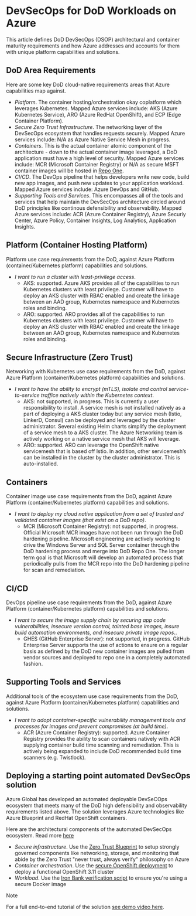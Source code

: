 # DevSecOps for DoD Workloads on Azure

This article defines DoD DevSecOps (DSOP) architectural and container maturity requirements and how Azure addresses and accounts for them with unique platform capabilities and solutions.

## DoD Area Requirements
Here are some key DoD cloud-native requirements areas that Azure capabilities map against.
* *Platform*. The container hosting/orchestration okay coplatform which leverages Kubernetes. Mapped Azure services include: AKS (Azure Kubernetes Service), ARO (Azure RedHat OpenShift), and ECP (Edge Container Platform).
* *Secure Zero Trust Infrastructure*. The networking layer of the DevSecOps ecosystem that handles requests securely. Mapped Azure services include: N/A as Azure Native Service Mesh in progress.
* *Containers*. This is the actual container atomic component of the architecture - down to the actual container image leveraged, a DoD application must have a high level of security. Mapped Azure services include: MCR (Microsoft Container Registry) or N/A as secure MSFT container images will be hosted in [Repo One](https://repo1.dsop.io).
* *CI/CD*. The DevOps pipeline that helps developers write new code, build new app images, and push new updates to your application workload. Mapped Azure services include: Azure DevOps and GitHub.
* *Supporting Tools and Services*. This encompasses all of the tools and services that help maintain the DevSecOps architecture circled around DoD principles like continous defensibility and observability. Mapped Azure services include: ACR (Azure Container Registry), Azure Securiy Center, Azure Policy, Container Insights, Log Analytics, Application Insights.

## Platform (Container Hosting Platform)
Platform use case requirements from the DoD, against Azure Platform (container/Kubernetes platform) capabilities and solutions.

* *I want to run a cluster with least-privilege access*. 
    * AKS: supported. Azure AKS provides all of the capabilities to run Kubernetes clusters with least privilege. Customer will have to deploy an AKS cluster with RBAC enabled and create the linkage between an AAD group, Kubernetes namespace and Kubernetes roles and binding.
    * ARO: supported. ARO provides all of the capabilities to run Kubernetes clusters with least privilege. Customer will have to deploy an AKS cluster with RBAC enabled and create the linkage between an AAD group, Kubernetes namespace and Kubernetes roles and binding.

## Secure Infrastructure (Zero Trust)
Networking with Kubernetes use case requirements from the DoD, against Azure Platform (container/Kubernetes platform) capabilities and solutions.


* *I want to have the ability to encrypt (mTLS), isolate and control service-to-service traffice natively within the Kubernetes context*. 
    * AKS: not supported, in progress. This is currently a user responsibility to install. A service mesh is not installed natively as a part of deploying a AKS cluster today but any service mesh (Istio, LinkerD, Consul) can be deployed and leveraged by the cluster administrator. Several existing Helm charts simplify the deployment of a service mesh to a AKS cluster. The Azure Networking team is actively working on a native service mesh that AKS will leverage.
    * ARO: supported. ARO can leverage the OpenShift native servicemesh that is based off Istio. In addition, other servicemesh’s can be installed in the cluster by the cluster administrator. This is auto-installed.
    
## Containers
Container image use case requirements from the DoD, against Azure Platform (container/Kubernetes platform) capabilities and solutions.

* *I want to deploy my cloud native application from a set of trusted and validated container images (that exist on a DoD repo)*. 
    * MCR (Microsoft Container Registry): not supported, in progress. Official Microsoft MCR images have not been run through the DoD hardening pipeline. Microsoft engineering are actively working to drive the Windows Server and SQL Server container through the DoD hardening process and merge into DoD Repo One. The longer term goal is that Microsoft will develop an automated process that periodically pulls from the MCR repo into the DoD hardening pipeline for scan and remediation.

## CI/CD
DevOps pipeline use case requirements from the DoD, against Azure Platform (container/Kubernetes platform) capabilities and solutions.

* *I want to secure the image supply chain by securing app code vulnerabilities, insecure version control, tainted base images, insure build automation environments, and insecure private image repos.*. 
    * GHES (GitHub Enterprise Server): not supported, in progress. GitHub Enterprise Server supports the use of actions to ensure on a regular basis as defined by the DoD new container images are pulled from vendor sources and deployed to repo one in a completely automated fashion.
    
## Supporting Tools and Services
Additional tools of the ecosystem use case requirements from the DoD, against Azure Platform (container/Kubernetes platform) capabilities and solutions.

* *I want to adopt container-specific vulnerability management tools and processes for images and prevent compromises (at build time)*. 
    * ACR (Azure Container Registry): supported. Azure Container Registry provides the ability to scan containers natively with ACR supplying container build time scanning and remediation. This is actively being expanded to include DoD recommended build time scanners (e.g. Twistlock).

## Deploying a starting point automated DevSecOps solution
Azure Global has developed an automated deployable DevSeCOps ecosystem that meets many of the DoD high defensibility and observability requirements listed above. The solution leverages Azure technologies like Azure Blueprint and RedHat OpenShift containers. 

Here are the architectural components of the automated DevSecOps ecosystem. Read more [here](https://github.com/Azure/ato-toolkit/tree/master/automation/openshift)

* *Secure infrastructure*. Use the [Zero Trust Blueprint](https://github.com/Azure/ato-toolkit/automation/zero-trust-architecture) to setup strongly governed components like networking, storage, and monitoring that abide by the Zero Trust "never trust, always verify" philosophy on Azure
* *Container orchestration*. Use the [secure OpenShift deployment](https://github.com/Azure/ato-toolkit/tree/master/automation/openshift/ocp3.11) to deploy a functional OpenShift 3.11 cluster
* *Workload*. Use the [Iron Bank verification script](xxx) to ensure you're using a secure Docker image 

> [!NOTE]
> For a full end-to-end tutorial of the solution [see demo video here](https://www.youtube.com/watch?v=gntpwbeWbak).
> 
> 
